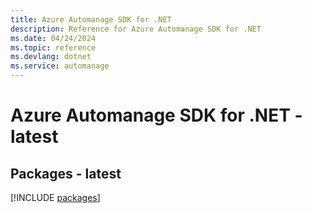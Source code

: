 ```yaml
---
title: Azure Automanage SDK for .NET
description: Reference for Azure Automanage SDK for .NET
ms.date: 04/24/2024
ms.topic: reference
ms.devlang: dotnet
ms.service: automanage
---
```

# Azure Automanage SDK for .NET - latest
## Packages - latest
[!INCLUDE [packages](automanage-index.md)]